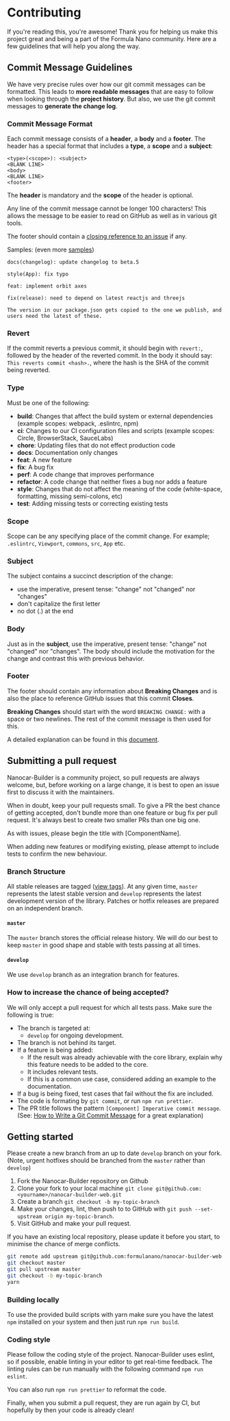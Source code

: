 # Contributing

If you're reading this, you're awesome! Thank you for helping us make this project great and being a part of the Formula Nano community. Here are a few guidelines that will help you along the way.

## Commit Message Guidelines

We have very precise rules over how our git commit messages can be formatted. This leads to **more
readable messages** that are easy to follow when looking through the **project history**. But also,
we use the git commit messages to **generate the change log**.

### Commit Message Format

Each commit message consists of a **header**, a **body** and a **footer**. The header has a special
format that includes a **type**, a **scope** and a **subject**:

```
<type>(<scope>): <subject>
<BLANK LINE>
<body>
<BLANK LINE>
<footer>
```

The **header** is mandatory and the **scope** of the header is optional.

Any line of the commit message cannot be longer 100 characters! This allows the message to be easier
to read on GitHub as well as in various git tools.

The footer should contain a [closing reference to an issue](https://help.github.com/articles/closing-issues-via-commit-messages/) if any.

Samples: (even more [samples](https://github.com/formulanano/nanocar-builder-web/commits/master))

```
docs(changelog): update changelog to beta.5
```

```
style(App): fix typo
```

```
feat: implement orbit axes
```

```
fix(release): need to depend on latest reactjs and threejs

The version in our package.json gets copied to the one we publish, and users need the latest of these.
```

### Revert

If the commit reverts a previous commit, it should begin with `revert:`, followed by the header of the reverted commit. In the body it should say: `This reverts commit <hash>.`, where the hash is the SHA of the commit being reverted.

### Type

Must be one of the following:

- **build**: Changes that affect the build system or external dependencies (example scopes: webpack, .eslintrc, npm)
- **ci**: Changes to our CI configuration files and scripts (example scopes: Circle, BrowserStack, SauceLabs)
- **chore**: Updating files that do not effect production code
- **docs**: Documentation only changes
- **feat**: A new feature
- **fix**: A bug fix
- **perf**: A code change that improves performance
- **refactor**: A code change that neither fixes a bug nor adds a feature
- **style**: Changes that do not affect the meaning of the code (white-space, formatting, missing semi-colons, etc)
- **test**: Adding missing tests or correcting existing tests

### Scope

Scope can be any specifying place of the commit change.
For example; `.eslintrc`, `Viewport`, `commons`, `src`, `App` etc.

### Subject

The subject contains a succinct description of the change:

- use the imperative, present tense: "change" not "changed" nor "changes"
- don't capitalize the first letter
- no dot (.) at the end

### Body

Just as in the **subject**, use the imperative, present tense: "change" not "changed" nor "changes".
The body should include the motivation for the change and contrast this with previous behavior.

### Footer

The footer should contain any information about **Breaking Changes** and is also the place to
reference GitHub issues that this commit **Closes**.

**Breaking Changes** should start with the word `BREAKING CHANGE:` with a space or two newlines. The rest of the commit message is then used for this.

A detailed explanation can be found in this [document](https://docs.google.com/document/d/1QrDFcIiPjSLDn3EL15IJygNPiHORgU1_OOAqWjiDU5Y/edit#).

## Submitting a pull request

Nanocar-Builder is a community project, so pull requests are always welcome, but, before working on a large change, it is best to open an issue first to discuss it with the maintainers.

When in doubt, keep your pull requests small. To give a PR the best chance of getting accepted, don't bundle more than one feature or bug fix per pull request. It's always best to create two smaller PRs than one big one.

As with issues, please begin the title with [ComponentName].

When adding new features or modifying existing, please attempt to include tests to confirm the new behaviour.

### Branch Structure

All stable releases are tagged ([view tags](https://github.com/formulanano/nanocar-builder-web/tags)).
At any given time, `master` represents the latest stable version and `develop` represents the latest development version of the library.
Patches or hotfix releases are prepared on an independent branch.

#### `master`

The `master` branch stores the official release history.
We will do our best to keep `master` in good shape and stable with tests passing at all times.

#### `develop`

We use `develop` branch as an integration branch for features.

### How to increase the chance of being accepted?

We will only accept a pull request for which all tests pass. Make sure the following is true:

- The branch is targeted at:
  - `develop` for ongoing development.
- The branch is not behind its target.
- If a feature is being added:
  - If the result was already achievable with the core library, explain why this
    feature needs to be added to the core.
  - It includes relevant tests.
  - If this is a common use case, considered adding an example to the documentation.
- If a bug is being fixed, test cases that fail without the fix are included.
- The code is formating by `git commit`, or run `npm run prettier`.
- The PR title follows the pattern `[Component] Imperative commit message`. (See: [How to Write a Git Commit Message](https://chris.beams.io/posts/git-commit/#imperative) for a great explanation)

## Getting started

Please create a new branch from an up to date `develop` branch on your fork. (Note, urgent hotfixes should be branched from the `master` rather than `develop`)

1. Fork the Nanocar-Builder repository on Github
2. Clone your fork to your local machine `git clone git@github.com:<yourname>/nanocar-builder-web.git`
3. Create a branch `git checkout -b my-topic-branch`
4. Make your changes, lint, then push to to GitHub with `git push --set-upstream origin my-topic-branch`.
5. Visit GitHub and make your pull request.

If you have an existing local repository, please update it before you start, to minimise the chance of merge conflicts.

```sh
git remote add upstream git@github.com:formulanano/nanocar-builder-web.git
git checkout master
git pull upstream master
git checkout -b my-topic-branch
yarn
```

### Building locally

To use the provided build scripts with yarn make sure you have the latest `npm` installed on your system and then just run `npm run build`.

### Coding style

Please follow the coding style of the project. Nanocar-Builder uses eslint, so if possible, enable linting in your editor to get real-time feedback. The linting rules can be run manually with the following command `npm run eslint`.

You can also run `npm run prettier` to reformat the code.

Finally, when you submit a pull request, they are run again by CI, but hopefully by then your code is already clean!
